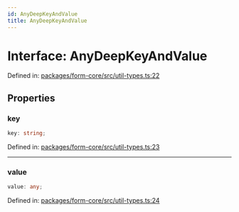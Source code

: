 ```yaml
---
id: AnyDeepKeyAndValue
title: AnyDeepKeyAndValue
---
```


<!-- DO NOT EDIT: this page is autogenerated from the type comments -->

# Interface: AnyDeepKeyAndValue

Defined in: [packages/form-core/src/util-types.ts:22](https://github.com/TanStack/form/blob/main/packages/form-core/src/util-types.ts#L22)

## Properties

### key

```ts
key: string;
```

Defined in: [packages/form-core/src/util-types.ts:23](https://github.com/TanStack/form/blob/main/packages/form-core/src/util-types.ts#L23)

***

### value

```ts
value: any;
```

Defined in: [packages/form-core/src/util-types.ts:24](https://github.com/TanStack/form/blob/main/packages/form-core/src/util-types.ts#L24)
